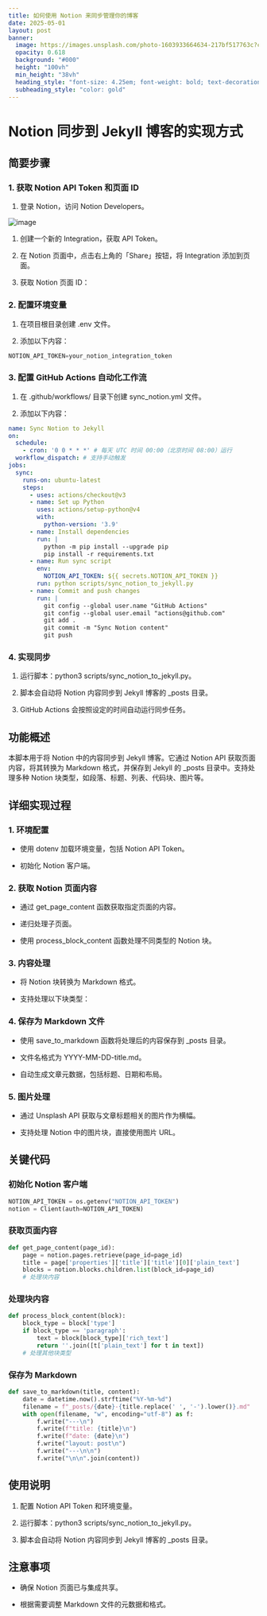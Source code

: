 ```yaml
---
title: 如何使用 Notion 来同步管理你的博客
date: 2025-05-01
layout: post
banner:
  image: https://images.unsplash.com/photo-1603933664634-217bf517763c?crop=entropy&cs=tinysrgb&fit=max&fm=jpg&ixid=M3w2OTIwMzJ8MHwxfHJhbmRvbXx8fHx8fHx8fDE3NDYwNjk0NTR8&ixlib=rb-4.0.3&q=80&w=1080
  opacity: 0.618
  background: "#000"
  height: "100vh"
  min_height: "38vh"
  heading_style: "font-size: 4.25em; font-weight: bold; text-decoration: underline"
  subheading_style: "color: gold"
---
```


# Notion 同步到 Jekyll 博客的实现方式

## 简要步骤

### 1. 获取 Notion API Token 和页面 ID

1. 登录 Notion，访问 Notion Developers。

![image](https://prod-files-secure.s3.us-west-2.amazonaws.com/a7a0cc5a-89b9-4cda-8686-1fba0ca52f40/d19c1afe-dea5-4312-9333-786b0ba83054/image.png?X-Amz-Algorithm=AWS4-HMAC-SHA256&X-Amz-Content-Sha256=UNSIGNED-PAYLOAD&X-Amz-Credential=ASIAZI2LB466SDLQ56AN%2F20250501%2Fus-west-2%2Fs3%2Faws4_request&X-Amz-Date=20250501T031734Z&X-Amz-Expires=3600&X-Amz-Security-Token=IQoJb3JpZ2luX2VjEBsaCXVzLXdlc3QtMiJIMEYCIQDDmSwgW480T5BOFe0IkbyFlhTOQJ0blBxdXQX5a55ojgIhAIDns%2BjKVE5ZXOHgABGA7%2F9OgThwONu8yVi9f%2BjM7nLeKogECLT%2F%2F%2F%2F%2F%2F%2F%2F%2F%2FwEQABoMNjM3NDIzMTgzODA1Igz%2BeCJ0JEXOEWJyw%2Fcq3APPT4VsVVhnLWk1Cenrl6nsAvnqLCAUIVDmmfetUPMrYISUygqZaa1fZvWIZ%2B3K9juCqIjSJyBz%2B%2Bj85zo6z5ItbtLldbcO8TDku8fm6yI%2BAvnUTBV6kWcFeggeAi9o8sEi2pmRr8RaYg9q8QIyqDZSK%2BBBW%2BMT7ExvMCwcgs441eC6UUnMd9mDdhVzwU3NI9N18B01%2B4xd7bImlYwK5O2XKfXko2zhFtmxz3zNvSR%2BCmw%2FnKMfOk0KptXG%2FXOoQ1GEAGcNW3fDu10d0m0MCcMyc2De0mc51LavNuZibKwlhrPn1Dru0CPxvcCFU8yxCkD7PqocJ09tQt4IzquT9YizwF8%2FUyU9pBxESlZOTTEFkZEAgnlcG1W%2FDUooU3rE455aveO5Gmunb9TYRINeRMILdkroIqqnvc0miU%2BlRB4gkHNh9ar1U8g8TEIgt0sYMcoLppyJIxEY0ilmCPg089CnDAcgJiXqLtx9p0t0Izf6RllGF7CL3aZu8yhAk2gi6ja5R7YcXno1yYhAKvJQ3PNhqnWex5TlgBK6uM82xWAtvmGjufgdNn1OUtTsteFO7Fx%2F3hTvLuwWlv8dW6v8Hy87IrTZ%2FKOijqJXrZd6YenlFJuv8ES6sWbvqyXukzCGvsvABjqkATLpATq1OE%2BaMI8b4mFYOCCE2%2FUP4yDI01zJAviE7OmxnzZUBnMj2hx8k%2Bxl4HmyJ9wBdghry68tAUTzWfL7p2iJys6QDgoyOJfovbA2%2FL%2F6j21rHfe%2FV13eJyHcOpTFi7cW9lVI1JoUks8DNTDhcuFsGlcI0mX5CXfXWySptm59wBSciQzMEU25lIb%2B7zViYzdX5rcbdpArpR0F4GQC8DIvX5AS&X-Amz-Signature=967365cda7f83be79893e04a1bf877d862794aa3d343b7fe77c0b2e506087fa6&X-Amz-SignedHeaders=host&x-id=GetObject)

1. 创建一个新的 Integration，获取 API Token。

1. 在 Notion 页面中，点击右上角的「Share」按钮，将 Integration 添加到页面。

1. 获取 Notion 页面 ID：


### 2. 配置环境变量

1. 在项目根目录创建 .env 文件。

1. 添加以下内容：

```javascript
NOTION_API_TOKEN=your_notion_integration_token
```

### 3. 配置 GitHub Actions 自动化工作流

1. 在 .github/workflows/ 目录下创建 sync_notion.yml 文件。

1. 添加以下内容：

```yaml
name: Sync Notion to Jekyll
on:
  schedule:
    - cron: '0 0 * * *' # 每天 UTC 时间 00:00（北京时间 08:00）运行
  workflow_dispatch: # 支持手动触发
jobs:
  sync:
    runs-on: ubuntu-latest
    steps:
      - uses: actions/checkout@v3
      - name: Set up Python
        uses: actions/setup-python@v4
        with:
          python-version: '3.9'
      - name: Install dependencies
        run: |
          python -m pip install --upgrade pip
          pip install -r requirements.txt
      - name: Run sync script
        env:
          NOTION_API_TOKEN: ${{ secrets.NOTION_API_TOKEN }}
        run: python scripts/sync_notion_to_jekyll.py
      - name: Commit and push changes
        run: |
          git config --global user.name "GitHub Actions"
          git config --global user.email "actions@github.com"
          git add .
          git commit -m "Sync Notion content"
          git push
```

### 4. 实现同步

1. 运行脚本：python3 scripts/sync_notion_to_jekyll.py。

1. 脚本会自动将 Notion 内容同步到 Jekyll 博客的 _posts 目录。

1. GitHub Actions 会按照设定的时间自动运行同步任务。

## 功能概述

本脚本用于将 Notion 中的内容同步到 Jekyll 博客。它通过 Notion API 获取页面内容，将其转换为 Markdown 格式，并保存到 Jekyll 的 _posts 目录中。支持处理多种 Notion 块类型，如段落、标题、列表、代码块、图片等。

## 详细实现过程

### 1. 环境配置

- 使用 dotenv 加载环境变量，包括 Notion API Token。

- 初始化 Notion 客户端。

### 2. 获取 Notion 页面内容

- 通过 get_page_content 函数获取指定页面的内容。

- 递归处理子页面。

- 使用 process_block_content 函数处理不同类型的 Notion 块。

### 3. 内容处理

- 将 Notion 块转换为 Markdown 格式。

- 支持处理以下块类型：


### 4. 保存为 Markdown 文件

- 使用 save_to_markdown 函数将处理后的内容保存到 _posts 目录。

- 文件名格式为 YYYY-MM-DD-title.md。

- 自动生成文章元数据，包括标题、日期和布局。

### 5. 图片处理

- 通过 Unsplash API 获取与文章标题相关的图片作为横幅。

- 支持处理 Notion 中的图片块，直接使用图片 URL。

## 关键代码

### 初始化 Notion 客户端

```python
NOTION_API_TOKEN = os.getenv("NOTION_API_TOKEN")
notion = Client(auth=NOTION_API_TOKEN)
```

### 获取页面内容

```python
def get_page_content(page_id):
    page = notion.pages.retrieve(page_id=page_id)
    title = page['properties']['title']['title'][0]['plain_text']
    blocks = notion.blocks.children.list(block_id=page_id)
    # 处理块内容
```

### 处理块内容

```python
def process_block_content(block):
    block_type = block['type']
    if block_type == 'paragraph':
        text = block[block_type]['rich_text']
        return ''.join([t['plain_text'] for t in text])
    # 处理其他块类型
```

### 保存为 Markdown

```python
def save_to_markdown(title, content):
    date = datetime.now().strftime("%Y-%m-%d")
    filename = f"_posts/{date}-{title.replace(' ', '-').lower()}.md"
    with open(filename, "w", encoding="utf-8") as f:
        f.write("---\n")
        f.write(f"title: {title}\n")
        f.write(f"date: {date}\n")
        f.write("layout: post\n")
        f.write("---\n\n")
        f.write("\n\n".join(content))
```

## 使用说明

1. 配置 Notion API Token 和环境变量。

1. 运行脚本：python3 scripts/sync_notion_to_jekyll.py。

1. 脚本会自动将 Notion 内容同步到 Jekyll 博客的 _posts 目录。

## 注意事项

- 确保 Notion 页面已与集成共享。

- 根据需要调整 Markdown 文件的元数据和格式。